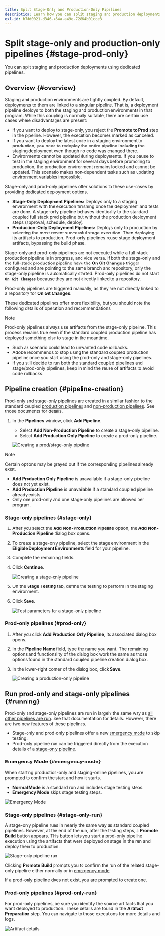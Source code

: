 ```yaml
---
title: Split Stage-Only and Production-Only Pipelines
description: Learn how you can split staging and production deployments using dedicated pipelines.
exl-id: b7dd0021-d346-464a-a49e-72864b01cce3
---
```

# Split stage-only and production-only pipelines {#stage-prod-only}

You can split staging and production deployments using dedicated pipelines.

## Overview {#overview}

Staging and production environments are tightly coupled. By default, deployments to them are linked to a singular pipeline. That is, a deployment pipeline deploys to both the staging and production environments in that program. While this coupling is normally suitable, there are certain use cases where disadvantages are present:

* If you want to deploy to stage-only, you reject the **Promote to Prod** step in the pipeline. However, the execution becomes marked as canceled.
* If you want to deploy the latest code in a staging environment to production, you need to redeploy the entire pipeline including the staging deployment even though no code was changed there.
* Environments cannot be updated during deployments. If you pause to test in the staging environment for several days before promoting to production, the production environment remains locked and cannot be updated. This scenario makes non-dependent tasks such as updating [environment variables](/help/getting-started/build-environment.md#environment-variables) impossible.

Stage-only and prod-only pipelines offer solutions to these use-cases by providing dedicated deployment options.

* **Stage-Only Deployment Pipelines:** Deploys only to a staging environment with the execution finishing once the deployment and tests are done. A stage-only pipeline behaves identically to the standard coupled full stack prod pipeline but without the production deployment steps (approval, schedule, deploy).
* **Production-Only Deployment Pipelines:** Deploys only to production by selecting the most recent successful stage execution. Then deploying its artifacts to production. Prod-only pipelines reuse stage deployment artifacts, bypassing the build phase.

Stage-only and prod-only pipelines are not executed while a full-stack production pipeline is in progress, and vice versa. If both the stage-only and the full-stack production pipeline have the **On Git Changes** trigger configured and are pointing to the same branch and repository, only the stage-only pipeline is automatically started. Prod-only pipelines do not start **`On Git Changes`** because they are not directly linked to a repository.

Prod-only pipelines are triggered manually, as they are not directly linked to a repository for **On Git Changes**.

These dedicated pipelines offer more flexibility, but you should note the following details of operation and recommendations.

>[!NOTE]
>
>Prod-only pipelines always use artifacts from the stage-only pipeline. This process remains true even if the standard coupled production pipeline has deployed something else to stage in the meantime.
>
>* Such as scenario could lead to unwanted code rollbacks.
>* Adobe recommends to stop using the standard coupled production pipeline once you start using the prod-only and stage-only pipelines.
>* If you still decide to run both the standard coupled pipelines and stage/prod-only pipelines, keep in mind the reuse of artifacts to avoid code rollbacks.

## Pipeline creation {#pipeline-creation}

Prod-only and stage-only pipelines are created in a similar fashion to the standard coupled [production pipelines](/help/using/production-pipelines.md) and [non-production pipelines](/help/using/non-production-pipelines.md). See those documents for details.

1. In the **Pipelines** window, click **Add Pipeline**.

   * Select **Add Non-Production Pipeline** to create a stage-only pipeline.
   * Select **Add Production Only Pipeline** to create a prod-only pipeline.

   ![Creating a prod/stage-only pipeline](/help/assets/configure-pipelines/prod-stage-pipelines.png)

>[!NOTE]
>
>Certain options may be grayed out if the corresponding pipelines already exist.
>
>* **Add Production Only Pipeline** is unavailable if a stage-only pipeline does not yet exist.
>* **Add Production Pipeline** is unavailable if a standard coupled pipeline already exists.
>* Only one prod-only and one stage-only pipelines are allowed per program.

### Stage-only pipelines {#stage-only}

1. After you select the **Add Non-Production Pipeline** option, the **Add Non-Production Pipeline** dialog box opens.
1. To create a stage-only pipeline, select the stage environment in the **Eligible Deployment Environments** field for your pipeline.
1. Complete the remaining fields.
1. Click **Continue**.

   ![Creating a stage-only pipeline](/help/assets/configure-pipelines/stage-only.png)

1. On the **Stage Testing** tab, define the testing to perform in the staging environment. 
1. Click **Save**. 

   ![Test parameters for a stage-only pipeline](/help/assets/configure-pipelines/stage-only-test.png)

### Prod-only pipelines {#prod-only}

1. After you click **Add Production Only Pipeline**, its associated dialog box opens.
1. In the **Pipeline Name** field, type the name you want. The remaining options and functionality of the dialog box work the same as those options found in the standard coupled pipeline creation dialog box. 
1. In the lower-right corner of the dialog box, click **Save**.

   ![Creating a production-only pipeline](/help/assets/configure-pipelines/prod-only-pipeline.png)

## Run prod-only and stage-only pipelines {#running}

Prod-only and stage-only pipelines are run in largely the same way as [all other pipelines are run](/help/using/managing-pipelines.md#running-pipelines). See that documentation for details. However, there are two new features of these pipelines.

* Stage-only and prod-only pipelines offer a new [emergency mode](#emergency-mode) to skip testing.
* Prod-only pipeline run can be triggered directly from the execution details of a [stage-only pipeline](#stage-only-run).

### Emergency Mode {#emergency-mode}

When starting production-only and staging-online pipelines, you are prompted to confirm the start and how it starts.

* **Normal Mode** is a standard run and includes stage testing steps.
* **Emergency Mode** skips stage testing steps.

![Emergency Mode](/help/assets/configure-pipelines/emergency-mode.png)

### Stage-only pipelines {#stage-only-run}

A stage-only pipeline runs in nearly the same way as standard coupled pipelines. However, at the end of the run, after the testing steps, a **Promote Build** button appears. This button lets you start a prod-only pipeline execution using the artifacts that were deployed on stage in the run and deploy them to production.

![Stage-only pipeline run](/help/assets/configure-pipelines/stage-only-pipeline-run.png)

Clicking **Promote Build** prompts you to confirm the run of the related stage-only pipeline either normally or in [emergency mode](#emergency-mode).

If a prod-only pipeline does not exist, you are prompted to create one.

### Prod-only pipelines {#prod-only-run}

For prod-only pipelines, be sure you identify the source artifacts that you want deployed to production. These details are found in the **Artifact Preparation** step. You can navigate to those executions for more details and logs.

![Artifact details](/help/assets/configure-pipelines/prod-only-pipeline-run.png)

